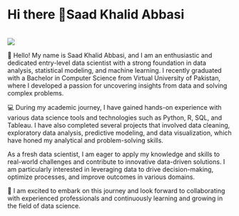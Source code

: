  # Hi there 👋Saad Khalid Abbasi
 <br>
<img src='https://tse2.mm.bing.net/th?id=OIP.swx1cPx6ZgFcIs5C01PBnwHaEK&pid=Api&P=0&h=220'>
 
👋 Hello! My name is Saad Khalid Abbasi, and I am an enthusiastic and dedicated entry-level data scientist with a strong foundation in data analysis, statistical modeling, and machine learning. I recently graduated with a Bachelor in Computer Science from Virtual University of Pakistan, where I developed a passion for uncovering insights from data and solving complex problems.

💻 During my academic journey, I have gained hands-on experience with various data science tools and technologies such as Python, R, SQL, and Tableau. I have also completed several projects that involved data cleaning, exploratory data analysis, predictive modeling, and data visualization, which have honed my analytical and problem-solving skills.

As a fresh data scientist, I am eager to apply my knowledge and skills to real-world challenges and contribute to innovative data-driven solutions. I am particularly interested in leveraging data to drive decision-making, optimize processes, and improve outcomes in various domains.

🚀 I am excited to embark on this journey and look forward to collaborating with experienced professionals and continuously learning and growing in the field of data science.
 


<!---
saadkhalidabbasi/saadkhalidabbasi is a ✨ special ✨ repository because its `README.md` (this file) appears on your GitHub profile.
You can click the Preview link to take a look at your changes.
--->
